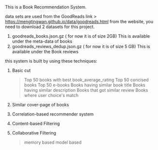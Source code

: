 This is a Book Recommendation System.

data sets are used from the GoodReads  link > https://mengtingwan.github.io/data/goodreads.html
from the website, you need to download 2 datasets for this project.

1. goodreads_books.json.gz ( for now it is of size 2GB)  This is available under the meta-data of books
2. goodreads_reviews_dedup.json.gz ( for now it is of size 5 GB) This is available under the Book reviews

this system is built by using these techniques:

1) Basic cut
     > Top 50 books with best book_average_rating
     > Top 50 concised books
     > Top 50 e-books
     > Books having similar book title
     > Books having similar description
     > Books that got similar review
     > Books where user choice's match
     > 
2) Similar cover-page of books

3) Correlation-based recommender system

4) Content-based Filtering

5) Collaborative Filtering
   > memory based
   > model based
   

